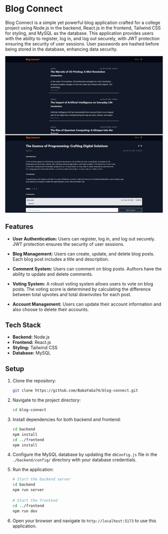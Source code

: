 # Blog Connect

Blog Connect is a simple yet powerful blog application crafted for a college project using Node.js in the backend, React.js in the frontend, Tailwind CSS for styling, and MySQL as the database. This application provides users with the ability to register, log in, and log out securely, with JWT protection ensuring the security of user sessions. User passwords are hashed before being stored in the database, enhancing data security.

![HomePage](./frontend/public/images/home.png)
![DetailPage](./frontend/public/images/detail.png)

## Features

- **User Authentication:** Users can register, log in, and log out securely. JWT protection ensures the security of user sessions.

- **Blog Management:** Users can create, update, and delete blog posts. Each blog post includes a title and description.

- **Comment System:** Users can comment on blog posts. Authors have the ability to update and delete comments.

- **Voting System:** A robust voting system allows users to vote on blog posts. The voting score is determined by calculating the difference between total upvotes and total downvotes for each post.

- **Account Management:** Users can update their account information and also choose to delete their accounts.

## Tech Stack

- **Backend:** Node.js
- **Frontend:** React.js
- **Styling:** Tailwind CSS
- **Database:** MySQL

## Setup

1. Clone the repository:

   ```bash
   git clone https://github.com/BabaYaGa74/blog-connect.git
   ```

2. Navigate to the project directory:

   ```bash
   cd blog-connect
   ```

3. Install dependencies for both backend and frontend:

   ```bash
   cd backend
   npm install
   cd ../frontend
   npm install
   ```

4. Configure the MySQL database by updating the `dbConfig.js` file in the `./backend/config/` directory with your database credentials.

5. Run the application:

   ```bash
   # Start the backend server
   cd backend
   npm run server

   # Start the frontend
   cd ../frontend
   npm run dev
   ```

6. Open your browser and navigate to `http://localhost:5173` to use this application.
